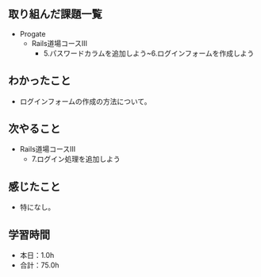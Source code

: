 ## 取り組んだ課題一覧
- Progate
  - Rails道場コースⅢ
    - 5.パスワードカラムを追加しよう~6.ログインフォームを作成しよう
## わかったこと
- ログインフォームの作成の方法について。
## 次やること
- Rails道場コースⅢ
  - 7.ログイン処理を追加しよう
## 感じたこと
- 特になし。
## 学習時間
- 本日：1.0h
- 合計：75.0h

